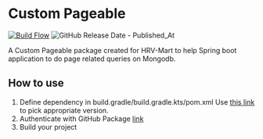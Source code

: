 # Custom Pageable
[![Build Flow](https://github.com/HRV-Mart/Custom-Pageable/actions/workflows/build.yml/badge.svg)](https://github.com/HRV-Mart/Custom-Pageable/actions/workflows/build.yml)
![GitHub Release Date - Published_At](https://img.shields.io/github/release-date/HRV-Mart/Custom-Pageable)

A Custom Pageable package created for HRV-Mart to help Spring boot application to do page related queries on Mongodb.
## How to use
1) Define dependency in build.gradle/build.gradle.kts/pom.xml
Use [this link](https://github.com/orgs/HRV-Mart/packages?repo_name=Custom-Pageable) to pick appropriate version. 
2) Authenticate with GitHub Package [link](https://github.com/orgs/HRV-Mart/packages?repo_name=Custom-Pageable)
3) Build your project